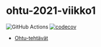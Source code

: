 # ohtu-2021-viikko1
![GitHub Actions](https://github.com/eherra/ohtu-2021-viikko1/workflows/Java%20CI%20with%20Gradle/badge.svg)
[![codecov](https://codecov.io/gh/eherra/ohtu-2021-viikko1/branch/main/graph/badge.svg?token=2F30MT40VT)](https://codecov.io/gh/eherra/ohtu-2021-viikko1)

* [Ohtu-tehtävät](https://github.com/eherra/ohtu-tehtavat)
